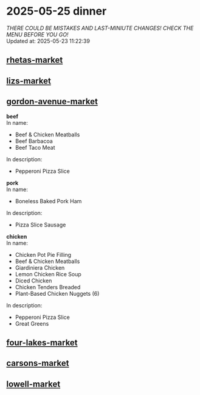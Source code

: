 # 2025-05-25 dinner  
*THERE COULD BE MISTAKES AND LAST-MINIUTE CHANGES! CHECK THE MENU BEFORE YOU GO!*  
Updated at: 2025-05-23 11:22:39  
## [rhetas-market](https://wisc-housingdining.nutrislice.com/menu/rhetas-market/dinner/2025-05-25)  
## [lizs-market](https://wisc-housingdining.nutrislice.com/menu/lizs-market/dinner/2025-05-25)  
## [gordon-avenue-market](https://wisc-housingdining.nutrislice.com/menu/gordon-avenue-market/dinner/2025-05-25)  
**beef**  
In name:   
 - Beef & Chicken Meatballs  
 - Beef Barbacoa  
 - Beef Taco Meat  
  
In description:   
 - Pepperoni Pizza Slice  
  
**pork**  
In name:   
 - Boneless Baked Pork Ham  
  
In description:   
 - Pizza Slice Sausage  
  
**chicken**  
In name:   
 - Chicken Pot Pie Filling  
 - Beef & Chicken Meatballs  
 - Giardiniera Chicken  
 - Lemon Chicken Rice Soup  
 - Diced Chicken  
 - Chicken Tenders Breaded  
 - Plant-Based Chicken Nuggets (6)  
  
In description:   
 - Pepperoni Pizza Slice  
 - Great Greens  
  
## [four-lakes-market](https://wisc-housingdining.nutrislice.com/menu/four-lakes-market/dinner/2025-05-25)  
## [carsons-market](https://wisc-housingdining.nutrislice.com/menu/carsons-market/dinner/2025-05-25)  
## [lowell-market](https://wisc-housingdining.nutrislice.com/menu/lowell-market/dinner/2025-05-25)  
  
